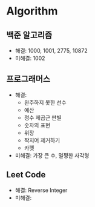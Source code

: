 # Algorithm

## 백준 알고리즘

- 해결: 1000, 1001, 2775, 10872
- 미해결: 1002

## 프로그래머스

- 해결:
  - 완주하지 못한 선수
  - 예산
  - 정수 제곱근 판별
  - 숫자의 표현
  - 위장
  - 짝지어 제거하기
  - 카펫
- 미해결: 가장 큰 수, 멀쩡한 사각형

## Leet Code

- 해결: Reverse Integer
- 미해결:
